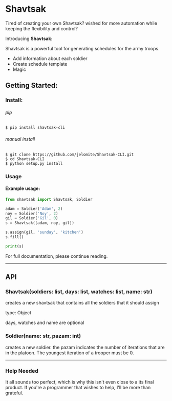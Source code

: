 # Shavtsak


Tired of creating your own Shavtsak? wished for more automation while keeping the flexibility and control?

Introducing **Shavtsak**:

Shavtsak is a powerful tool for generating schedules for the army troops.

  - Add information about each soldier
  - Create schedule template
  - Magic

## Getting Started:
### Install:
###### pip
```console
$ pip install shavtsak-cli
```
###### manual install
```console
$ git clone https://github.com/jelomite/Shavtsak-CLI.git
$ cd Shavtsak-CLI
$ python setup.py install
```


### Usage
#### Example usage:
```python
from shavtsak import Shavtsak, Soldier

adam = Soldier('Adam', 2)
noy = Soldier('Noy', 2)
gil = Soldier('Gil', 0)
s = Shavtsak([adam, noy, gil])

s.assign(gil, 'sunday', 'kitchen')
s.fill()

print(s)
```
For full documentation, please continue reading.

---

## API

### Shavtsak(soldiers: list, days: list, watches: list, name: str)
creates a new shavtsak that contains all the soldiers that it should assign

type: Object

days, watches and name are optional

### Soldier(name: str, pazam: int)
creates a new soldier. the pazam indicates the number of iterations that are in the platoon. The youngest iteration of a trooper must be 0.

---

### Help Needed
It all sounds too perfect, which is why this isn't even close to a its final product.
If you're a programmer that wishes to help, I'll be more than grateful.
